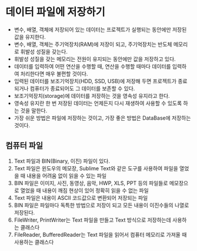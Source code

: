 # 데이터 파일에 저장하기
* 변수, 배열, 객체에 저장되어 있는 데이터는 프로젝트가 실행되는 동안에만 저장된 값을 유지한다.
* 변수, 배열, 객체는 주기억장치(RAM)에 저장이 되고, 주기억장치는 반도체 메모리로 휘발성 성질을 갖는다.
* 휘발성 성질을 갖는 메모리는 전원이 유지되는 동안에만 값을 저장하고 있다.
* 데이터를 입력하여 어떤 연산을 수행할 때, 연산을 수행할 때마다 데이터를 입력하여 처리한다면 매우 불편할 것이다.
* 입력된 데이터를 보조기억장치(HDD, SSD, USB)에 저장해 두면 프로젝트가 종료되거나 컴퓨터가 종료되어도 그 데이터를 보존할 수 있다.
* 보조기억장치(storage)에 데이터를 저장하는 것을 영속성 유지라고 한다.
* 영속성 유지란 한 번 저장된 데이터는 언제든지 다시 재생하여 사용할 수 있도록 하는 것을 말한다.
* 가장 쉬운 방법은 파일에 저장하는 것이고, 가장 좋은 방법은 DataBase에 저장하는 것이다.

## 컴퓨터 파일
1. Text 파일과 BIN(Binary, 이진) 파일이 있다.
2. Text 파일은 윈도우의 메모장, Sublime Text와 같은 도구를 사용하여 파일을 열었을 때 내용을 어려움 없이 읽을 수 있는 파일
3. BIN 파일은 이미지, 사진, 동영상, 음악, HWP, XLS, PPT 등의 파일들로 메모장으로 열었을 때 내용이 깨짐 현상이 있어 정확히 읽을 수 없는 파일
4. Text 파일은 내용이 ASCII 코드값으로 변환되어 저장되는 파일
5. BIN 파일은 파일마다 독특한 방법으로 저장이 되고 모든 내용이 이진수들의 나열로 저장된다.
6. FileWriter, PrintWriter는 Text 파일을 만들고 Text 방식으로 저장하는데 사용하는 클래스다
7. FileReader, BufferedReader는 Text 파일을 읽어서 컴퓨터 메모리로 가져올 때 사용하는 클래스다